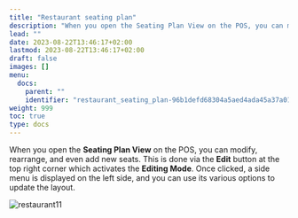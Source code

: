 ```yaml
---
title: "Restaurant seating plan"
description: "When you open the Seating Plan View on the POS, you can modify, rearrange, and even add new seats. "
lead: ""
date: 2023-08-22T13:46:17+02:00
lastmod: 2023-08-22T13:46:17+02:00
draft: false
images: []
menu:
  docs:
    parent: ""
    identifier: "restaurant_seating_plan-96b1defd68304a5aed4ada45a37a018b"
weight: 999
toc: true
type: docs
---
```

When you open the **Seating Plan View** on the POS, you can modify, rearrange, and even add new seats. This is done via the **Edit** button at the top right corner which activates the **Editing Mode**. Once clicked, a side menu is displayed on the left side, and you can use its various options to update the layout.

![restaurant11](restaurant11.PNG)